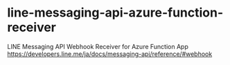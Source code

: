 # line-messaging-api-azure-function-receiver
LINE Messaging API Webhook Receiver for Azure Function App https://developers.line.me/ja/docs/messaging-api/reference/#webhook
